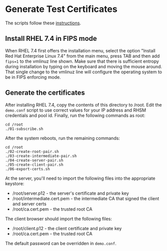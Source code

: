 # Generate Test Certificates
The scripts follow these
[instructions](https://jamielinux.com/docs/openssl-certificate-authority/index.html).

## Install RHEL 7.4 in FIPS mode
When RHEL 7.4 first offers the installation menu, select the option
"Install Red Hat Enterprise Linux 7.4" from the main menu, press
TAB and then add `fips=1` to the vmlinuz line shown.  Make sure
that there is sufficient entropy during installation by typing on
the keyboard and moving the mouse around.  That single change to
the vmlinuz line will configure the operating system to be in FIPS
enforcing mode.

## Generate the certificates
After installing RHEL 7.4, copy the contents of this directory to
/root.  Edit the `demo.conf` script to use correct values for your
IP address and RHSM credentials and pool id.  Finally, run the
following commands as root:

    cd /root
    ./01-subscribe.sh

After the system reboots, run the remaining commands:

    cd /root
    ./02-create-root-pair.sh
    ./03-create-intermediate-pair.sh
    ./04-create-server-pair.sh
    ./05-create-client-pair.sh
    ./06-export-certs.sh

At the server, you'll need to import the following files into the
appropriate keystore:

* /root/server.p12 - the server's certificate and private key
* /root/intermediate.cert.pem - the intermediate CA that signed the client and server certs
* /root/ca.cert.pem - the trusted root CA
    
The client browser should import the following files:

* /root/client.p12 - the client certificate and private key
* /root/ca.cert.pem - the trusted root CA

The default password can be overridden in `demo.conf`.

